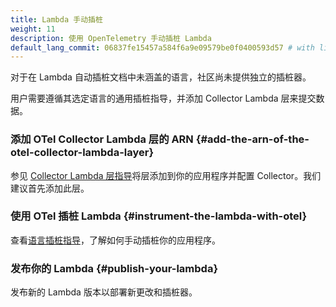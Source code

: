 ```yaml
---
title: Lambda 手动插桩
weight: 11
description: 使用 OpenTelemetry 手动插桩 Lambda
default_lang_commit: 06837fe15457a584f6a9e09579be0f0400593d57 # with links patched
---
```


对于在 Lambda 自动插桩文档中未涵盖的语言，社区尚未提供独立的插桩器。

用户需要遵循其选定语言的通用插桩指导，并添加 Collector Lambda 层来提交数据。

### 添加 OTel Collector Lambda 层的 ARN {#add-the-arn-of-the-otel-collector-lambda-layer}

参见 [Collector Lambda 层指导](../lambda-collector/)将层添加到你的应用程序并配置
Collector。我们建议首先添加此层。

### 使用 OTel 插桩 Lambda {#instrument-the-lambda-with-otel}

查看[语言插桩指导](/docs/languages/)，了解如何手动插桩你的应用程序。

### 发布你的 Lambda {#publish-your-lambda}

发布新的 Lambda 版本以部署新更改和插桩器。
